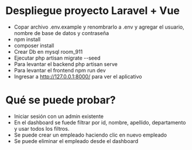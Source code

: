 # Despliegue proyecto Laravel + Vue
 - Copar archivo .env.example y  renombrarlo a .env y agregar el usuario, nombre de base de datos y contraseña
 - npm install
 - composer install
 - Crear Db en mysql room_911
 - Ejecutar php artisan migrate --seed
 - Para levantar el backend php artisan serve
 - Para levantar el frontend npm run dev
 - Ingresar a http://127.0.0.1:8000/ para ver el aplicativo

# Qué se puede probar?
 - Iniciar sesión con un admin existente
 - En el dashboard se fuede filtrar por id, nombre, apellido, departamento y  usar todos los filtros.
 - Se puede crear un empleado haciendo clic en nuevo empleado
 - Se puede eliminar el empleado desde el dashboard
 